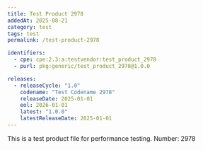 ```yaml
---
title: Test Product 2978
addedAt: 2025-08-21
category: test
tags: test
permalink: /test-product-2978

identifiers:
  - cpe: cpe:2.3:a:testvendor:test_product_2978
  - purl: pkg:generic/test_product_2978@1.0.0

releases:
  - releaseCycle: "1.0"
    codename: "Test Codename 2978"
    releaseDate: 2025-01-01
    eol: 2026-01-01
    latest: "1.0.0"
    latestReleaseDate: 2025-01-01
---
```


This is a test product file for performance testing. Number: 2978
